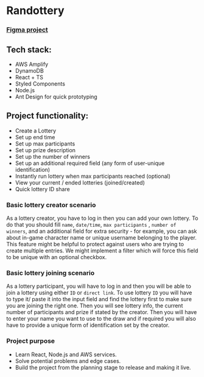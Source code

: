 # Randottery

### [Figma project](https://www.figma.com/file/1Cg8FJEryoa1pjwjJjbXax/Randottery?node-id=0%3A1)

## Tech stack:

- AWS Amplify
- DynamoDB
- React + TS
- Styled Components
- Node.js
- Ant Design for quick prototyping

## Project functionality:

- Create a Lottery
- Set up end time
- Set up max participants
- Set up prize description
- Set up the number of winners
- Set up an additional required field (any form of user-unique identification)
- Instantly run lottery when max participants reached (optional)
- View your current / ended lotteries (joined/created)
- Quick lottery ID share

### Basic lottery creator scenario

As a lottery creator, you have to log in then you can add your own lottery. To do that you should fill `name`, `date/time`, `max participants` , `number of winners`, and an additional field for extra security - for example, you can ask about in-game character name or unique username belonging to the player. This feature might be helpful to protect against users who are trying to create multiple entries. We might implement a filter which will force this field to be unique with an optional checkbox.

### Basic lottery joining scenario

As a lottery participant, you will have to log in and then you will be able to join a lottery using either `ID` or `direct link`. To use lottery `ID` you will have to type it/ paste it into the input field and find the lottery first to make sure you are joining the right one. Then you will see lottery info, the current number of participants and prize if stated by the creator. Then you will have to enter your name you want to use to the draw and if required you will also have to provide a unique form of identification set by the creator.

### Project purpose

- Learn React, Node.js and AWS services.
- Solve potential problems and edge cases.
- Build the project from the planning stage to release and making it live.

